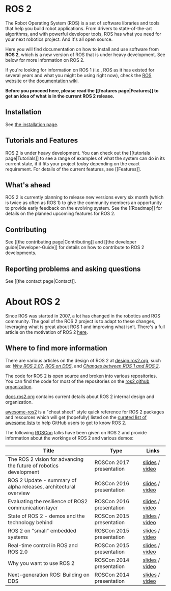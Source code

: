 # ROS 2

The Robot Operating System (ROS) is a set of software libraries and tools that help you build robot applications.
From drivers to state-of-the-art algorithms, and with powerful developer tools, ROS has what you need for your next robotics project.
And it's all open source.

Here you will find documentation on how to install and use software from **ROS 2**, which is a new version of ROS that is under heavy development.
See below for more information on ROS 2.

If you're looking for information on ROS 1 (i.e., ROS as it has existed for several years and what you might be using right now), check the [ROS website](http://www.ros.org) or the [documentation wiki](http://wiki.ros.org).

**Before you proceed here, please read the [[features page|Features]] to get an idea of what is in the current ROS 2 release.**

## Installation
See [the installation page](Installation.md).

## Tutorials and Features
ROS 2 is under heavy development.
You can check out the [[tutorials page|Tutorials]] to see a range of examples of what the system can do in its current state, if it fits your project *today* depending on the exact requirement.
For details of the current features, see [[Features]].

## What's ahead
ROS 2 is currently planning to release new versions every six month (which is twice as often as ROS 1) to give the community members an opportunity to provide early feedback on the evolving system.
See the [[Roadmap]] for details on the planned upcoming features for ROS 2.

## Contributing
See [[the contributing page|Contributing]] and [[the developer guide|Developer-Guide]] for details on how to contribute to ROS 2 developments.

## Reporting problems and asking questions
See [[the contact page|Contact]].

# About ROS 2
Since ROS was started in 2007, a lot has changed in the robotics and ROS community.
The goal of the ROS 2 project is to adapt to these changes, leveraging what is great about ROS 1 and improving what isn’t.
There's a full article on the motivation of ROS 2 [here](http://design.ros2.org/articles/why_ros2.html).

## Where to find more information
There are various articles on the design of ROS 2 at [design.ros2.org](http://design.ros2.org), such as: [_Why ROS 2.0?_](http://design.ros2.org/articles/why_ros2.html), [_ROS on DDS_](http://design.ros2.org/articles/ros_on_dds.html), and [_Changes between ROS 1 and ROS 2_](http://design.ros2.org/articles/changes.html).

The code for ROS 2 is open source and broken into various repositories.
You can find the code for most of the repositories on the [ros2 github organization](https://github.com/ros2).

[docs.ros2.org](http://docs.ros2.org) contains current details about ROS 2 internal design and organization.

[awesome-ros2](https://fkromer.github.io/awesome-ros2) is a "cheat sheet" style quick reference for ROS 2 packages and resources which will get (hopefully) listed on the [curated list of awesome lists](https://github.com/sindresorhus/awesome) to help GitHub users to get to know ROS 2.

The following [ROSCon](http://roscon.ros.org) talks have been given on ROS 2 and provide information about the workings of ROS 2 and various demos:

| Title | Type | Links |
| --- | --- | --- |
| The ROS 2 vision for advancing the future of robotics development | ROSCon 2017 presentation | [slides](https://roscon.ros.org/2017/presentations/ROSCon%202017%20ROS2%20Vision.pdf) / [video](https://vimeo.com/236161417) |
| ROS 2 Update - summary of alpha releases, architectural overview | ROSCon 2016 presentation | [slides](http://roscon.ros.org/2016/presentations/ROSCon%202016%20-%20ROS%202%20Update.pdf) / [video](https://vimeo.com/187696091) |
| Evaluating the resilience of ROS2 communication layer | ROSCon 2016 presentation | [slides](http://roscon.ros.org/2016/presentations/rafal.kozik-ros2evaluation.pdf) / [video](https://vimeo.com/187705229) |
| State of ROS 2 - demos and the technology behind | ROSCon 2015 presentation | [slides](http://roscon.ros.org/2015/presentations/state-of-ros2.pdf) / [video](https://vimeo.com/142151734) |
| ROS 2 on "small" embedded systems | ROSCon 2015 presentation | [slides](http://roscon.ros.org/2015/presentations/ros2_on_small_embedded_systems.pdf) / [video](https://vimeo.com/142150576) |
| Real-time control in ROS and ROS 2.0 | ROSCon 2015 presentation | [slides](http://roscon.ros.org/2015/presentations/RealtimeROS2.pdf) / [video](https://vimeo.com/142621778) |
| Why you want to use ROS 2 | ROSCon 2014 presentation | [slides](http://www.osrfoundation.org/wordpress2/wp-content/uploads/2015/04/ROSCON-2014-Why-you-want-to-use-ROS-2.pdf) / [video](https://vimeo.com/107531013) |
| Next-generation ROS: Building on DDS | ROSCon 2014 presentation | [slides](http://roscon.ros.org/2014/wp-content/uploads/2014/07/ROSCON-2014-Next-Generation-of-ROS-on-top-of-DDS.pdf) / [video](https://vimeo.com/106992622)
